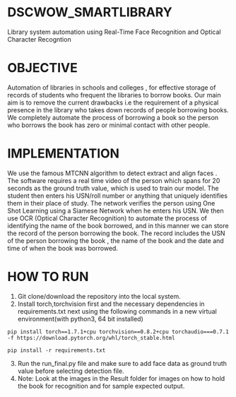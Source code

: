 # DSCWOW_SMARTLIBRARY
Library system automation using Real-Time Face Recognition and Optical Character Recogntion

# OBJECTIVE
Automation of  libraries in schools and colleges , for effective storage of records of students who frequent the libraries to borrow books.
Our main aim is to remove the current drawbacks i.e the requirement of a physical presence in the library who takes down records of people borrowing books.
We completely automate the process of borrowing a book so the person who borrows the book has zero or minimal contact with other people.

# IMPLEMENTATION
We use the famous MTCNN algorithm to detect extract and align faces .
The software requires a real time video of the person which spans for 20 seconds as the ground truth value, which is used to train our model.
The student then enters his USN/roll number or anything that uniquely identifies them in their place of study.
The network verifies the person using One Shot Learning using a Siamese Network  when he enters his USN.
We then use OCR (Optical Character Recognition) to automate the process of identifying the name of the book borrowed, 
and in this manner we can store the record of the person borrowing the book.
The record includes the USN of the person borrowing the book , the name of the book and the date and time of when the book was borrowed. 

# HOW TO RUN
1. Git clone/download the repository into the local system.
2. Install torch,torchvision first and the necessary dependencies in requirements.txt next 
using the following commands in a new virtual environment(with python3, 64 bit installed)
```
pip install torch==1.7.1+cpu torchvision==0.8.2+cpu torchaudio===0.7.1 -f https://download.pytorch.org/whl/torch_stable.html
```
```
pip install -r requirements.txt
```
3. Run the run_final.py file and make sure to add face data as ground truth value before selecting detection file.
4. Note: Look at the images in the Result folder for images on how to hold the book for recognition and for sample expected output.
